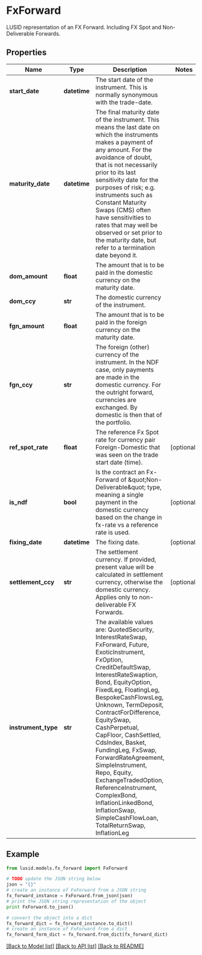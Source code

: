 # FxForward

LUSID representation of an FX Forward.  Including FX Spot and Non-Deliverable Forwards.

## Properties
Name | Type | Description | Notes
------------ | ------------- | ------------- | -------------
**start_date** | **datetime** | The start date of the instrument. This is normally synonymous with the trade-date. | 
**maturity_date** | **datetime** | The final maturity date of the instrument. This means the last date on which the instruments makes a payment of any amount.  For the avoidance of doubt, that is not necessarily prior to its last sensitivity date for the purposes of risk; e.g. instruments such as  Constant Maturity Swaps (CMS) often have sensitivities to rates that may well be observed or set prior to the maturity date, but refer to a termination date beyond it. | 
**dom_amount** | **float** | The amount that is to be paid in the domestic currency on the maturity date. | 
**dom_ccy** | **str** | The domestic currency of the instrument. | 
**fgn_amount** | **float** | The amount that is to be paid in the foreign currency on the maturity date. | 
**fgn_ccy** | **str** | The foreign (other) currency of the instrument. In the NDF case, only payments are made in the domestic currency.  For the outright forward, currencies are exchanged. By domestic is then that of the portfolio. | 
**ref_spot_rate** | **float** | The reference Fx Spot rate for currency pair Foreign-Domestic that was seen on the trade start date (time). | [optional] 
**is_ndf** | **bool** | Is the contract an Fx-Forward of \&quot;Non-Deliverable\&quot; type, meaning a single payment in the domestic currency based on the change in fx-rate vs  a reference rate is used. | [optional] 
**fixing_date** | **datetime** | The fixing date. | [optional] 
**settlement_ccy** | **str** | The settlement currency.  If provided, present value will be calculated in settlement currency, otherwise the domestic currency. Applies only to non-deliverable FX Forwards. | [optional] 
**instrument_type** | **str** | The available values are: QuotedSecurity, InterestRateSwap, FxForward, Future, ExoticInstrument, FxOption, CreditDefaultSwap, InterestRateSwaption, Bond, EquityOption, FixedLeg, FloatingLeg, BespokeCashFlowsLeg, Unknown, TermDeposit, ContractForDifference, EquitySwap, CashPerpetual, CapFloor, CashSettled, CdsIndex, Basket, FundingLeg, FxSwap, ForwardRateAgreement, SimpleInstrument, Repo, Equity, ExchangeTradedOption, ReferenceInstrument, ComplexBond, InflationLinkedBond, InflationSwap, SimpleCashFlowLoan, TotalReturnSwap, InflationLeg | 

## Example

```python
from lusid.models.fx_forward import FxForward

# TODO update the JSON string below
json = "{}"
# create an instance of FxForward from a JSON string
fx_forward_instance = FxForward.from_json(json)
# print the JSON string representation of the object
print FxForward.to_json()

# convert the object into a dict
fx_forward_dict = fx_forward_instance.to_dict()
# create an instance of FxForward from a dict
fx_forward_form_dict = fx_forward.from_dict(fx_forward_dict)
```
[[Back to Model list]](../README.md#documentation-for-models) [[Back to API list]](../README.md#documentation-for-api-endpoints) [[Back to README]](../README.md)



